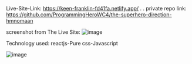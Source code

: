 Live-Site-Link:
https://keen-franklin-fd41fa.netlify.app/
.
.
private repo link: https://github.com/ProgrammingHeroWC4/the-superhero-direction-hmnomaan

screenshot from The Live Site: ![image](https://user-images.githubusercontent.com/58332260/135721820-8f5122ba-a65c-451f-aaae-88df51053d43.png)

Technology used: reactjs-Pure css-Javascript

![image](https://user-images.githubusercontent.com/58332260/135722033-4ba9e34b-280a-4257-9066-10af824c5a6c.png)


